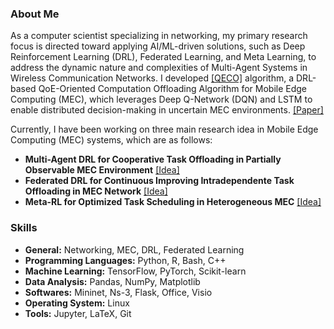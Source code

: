 

### About Me

  As a computer scientist specializing in networking, my primary research focus is directed toward applying AI/ML-driven solutions, such as Deep Reinforcement Learning (DRL), Federated Learning, and Meta Learning, to address the dynamic nature and complexities of Multi-Agent Systems in Wireless Communication Networks. I developed [[QECO]](https://github.com/ImanRHT/QECO) algorithm, a DRL-based QoE-Oriented Computation Offloading Algorithm for Mobile Edge Computing (MEC), which leverages Deep Q-Network (DQN) and LSTM to enable distributed decision-making in uncertain MEC environments. [[Paper]](https://arxiv.org/pdf/2311.02525.pdf)
  
Currently, I have been working on three main research idea in Mobile Edge Computing (MEC) systems, which are as follows:
- **Multi-Agent DRL for Cooperative Task Offloading in Partially Observable MEC Environment** [[Idea]](https://ImanRHT.github.io/assets/MultiAgentDRL.pdf)
- **Federated DRL for Continuous Improving Intradependente Task Offloading in MEC Network** [[Idea]](https://ImanRHT.github.io/assets/FederatedDRL.pdf)
- **Meta-RL for Optimized Task Scheduling in Heterogeneous MEC** [[Idea]](https://ImanRHT.github.io/assets/MetaRL.pdf)

### Skills
- **General:** Networking, MEC, DRL, Federated Learning
- **Programming Languages:** Python, R, Bash, C++
- **Machine Learning:** TensorFlow, PyTorch, Scikit-learn
- **Data Analysis:** Pandas, NumPy, Matplotlib
- **Softwares:** Mininet, Ns-3, Flask, Office, Visio
- **Operating System:** Linux
- **Tools:** Jupyter, LaTeX, Git

